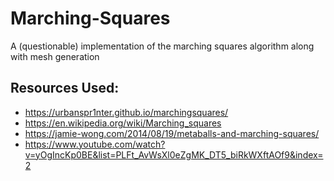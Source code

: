 # Marching-Squares
A (questionable) implementation of the marching squares algorithm along with mesh generation

## Resources Used:
* https://urbanspr1nter.github.io/marchingsquares/
* https://en.wikipedia.org/wiki/Marching_squares
* https://jamie-wong.com/2014/08/19/metaballs-and-marching-squares/
* https://www.youtube.com/watch?v=yOgIncKp0BE&list=PLFt_AvWsXl0eZgMK_DT5_biRkWXftAOf9&index=2
